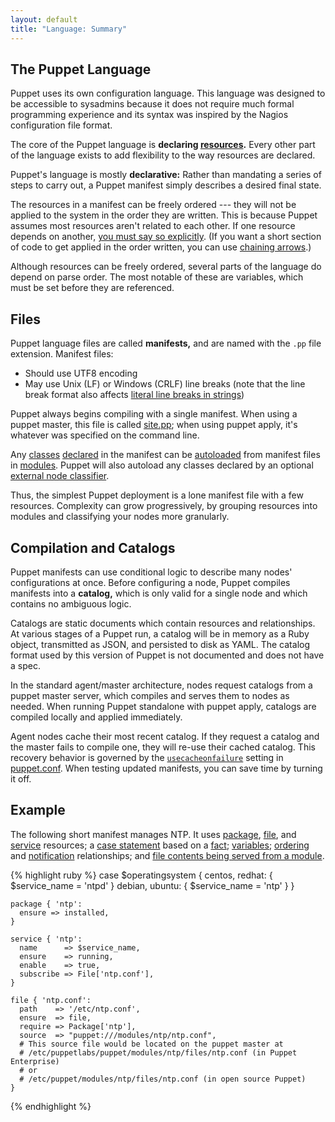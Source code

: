 ```yaml
---
layout: default
title: "Language: Summary"
---
```



[autoload]: ./lang_namespaces.html#autoloader-behavior
[config]: /guides/configuring.html
[usecacheonfailure]: /references/latest/configuration.html#usecacheonfailure
[fileserve]: ./modules_fundamentals.html#files
[sitepp]: /references/glossary.html#site-manifest
[classes]: ./lang_classes.html
[enc]: /guides/external_nodes.html
[resources]: ./lang_resources.html
[chaining]: ./lang_relationships.html#chaining-arrows
[modules]: ./modules_fundamentals.html
[package]: /references/latest/type.html#package
[file]: /references/latest/type.html#file
[service]: /references/latest/type.html#service
[case]: ./lang_conditional.html#case-statements
[fact]: ./lang_variables.html#facts-and-built-in-variables
[variables]: ./lang_variables.html
[relationships]: ./lang_relationships.html
[ordering]: ./lang_relationships.html#ordering-and-notification
[notification]: ./lang_relationships.html#ordering-and-notification
[declared]: /references/glossary.html#declare
[string_newline]: ./lang_datatypes.html#line-breaks

The Puppet Language
-----

Puppet uses its own configuration language. This language was designed to be accessible to sysadmins because it does not require much formal programming experience and its syntax was inspired by the Nagios configuration file format.

The core of the Puppet language is **declaring [resources][].** Every other part of the language exists to add flexibility to the way resources are declared. 

Puppet's language is mostly **declarative:** Rather than mandating a series of steps to carry out, a Puppet manifest simply describes a desired final state.

The resources in a manifest can be freely ordered --- they will not be applied to the system in the order they are written. This is because Puppet assumes most resources aren't related to each other. If one resource depends on another, [you must say so explicitly][relationships]. (If you want a short section of code to get applied in the order written, you can use [chaining arrows][chaining].)

Although resources can be freely ordered, several parts of the language do depend on parse order. The most notable of these are variables, which must be set before they are referenced. 

Files
-----

Puppet language files are called **manifests,** and are named with the `.pp` file extension. Manifest files:

* Should use UTF8 encoding
* May use Unix (LF) or Windows (CRLF) line breaks (note that the line break format also affects [literal line breaks in strings][string_newline])

Puppet always begins compiling with a single manifest. When using a puppet master, this file is called [site.pp][sitepp]; when using puppet apply, it's whatever was specified on the command line. 

Any [classes][] [declared][] in the manifest can be [autoloaded][autoload] from manifest files in [modules][]. Puppet will also autoload any classes declared by an optional [external node classifier][enc]. 

Thus, the simplest Puppet deployment is a lone manifest file with a few resources. Complexity can grow progressively, by grouping resources into modules and classifying your nodes more granularly.

Compilation and Catalogs
-----

Puppet manifests can use conditional logic to describe many nodes' configurations at once. Before configuring a node, Puppet compiles manifests into a **catalog,** which is only valid for a single node and which contains no ambiguous logic.

Catalogs are static documents which contain resources and relationships. At various stages of a Puppet run, a catalog will be in memory as a Ruby object, transmitted as JSON, and persisted to disk as YAML. The catalog format used by this version of Puppet is not documented and does not have a spec. 

In the standard agent/master architecture, nodes request catalogs from a puppet master server, which compiles and serves them to nodes as needed. When running Puppet standalone with puppet apply, catalogs are compiled locally and applied immediately.

Agent nodes cache their most recent catalog. If they request a catalog and the master fails to compile one, they will re-use their cached catalog. This recovery behavior is governed by the [`usecacheonfailure`][usecacheonfailure] setting in [puppet.conf][config]. When testing updated manifests, you can save time by turning it off. 

Example
-----

The following short manifest manages NTP. It uses [package][], [file][], and [service][] resources; a [case statement][case] based on a [fact][]; [variables][]; [ordering][] and [notification][] relationships; and [file contents being served from a module][fileserve].

{% highlight ruby %}
    case $operatingsystem {
      centos, redhat: { $service_name = 'ntpd' }
      debian, ubuntu: { $service_name = 'ntp' }
    }
    
    package { 'ntp':
      ensure => installed,
    }
    
    service { 'ntp':
      name      => $service_name,
      ensure    => running,
      enable    => true,
      subscribe => File['ntp.conf'],
    }
    
    file { 'ntp.conf':
      path    => '/etc/ntp.conf',
      ensure  => file,
      require => Package['ntp'],
      source  => "puppet:///modules/ntp/ntp.conf",
      # This source file would be located on the puppet master at
      # /etc/puppetlabs/puppet/modules/ntp/files/ntp.conf (in Puppet Enterprise)
      # or
      # /etc/puppet/modules/ntp/files/ntp.conf (in open source Puppet)
    }
{% endhighlight %}


